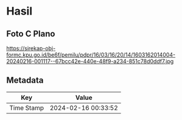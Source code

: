 # Hasil

## Foto C Plano

https://sirekap-obj-formc.kpu.go.id/be6f/pemilu/pdpr/16/03/16/20/14/1603162014004-20240216-001117--67bcc42e-440e-48f9-a234-851c78d0ddf7.jpg


## Metadata

| Key        | Value               |
| ---------- | ------------------- |
| Time Stamp | 2024-02-16 00:33:52 |



